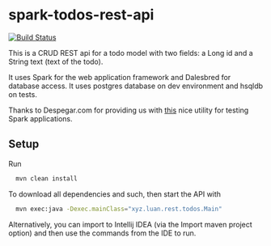 # spark-todos-rest-api

[![Build Status](https://travis-ci.org/luanpotter/spark-todos-rest-api.svg?branch=master)](https://travis-ci.org/luanpotter/spark-todos-rest-api)

This is a CRUD REST api for a todo model with two fields: a Long id and a String text (text of the todo).

It uses Spark for the web application framework and Dalesbred for database access. It uses postgres database on dev environment and hsqldb on tests.

Thanks to Despegar.com for providing us with [this](https://github.com/despegar/spark-test) nice utility for testing Spark applications.

## Setup

Run

```bash
  mvn clean install
```

To download all dependencies and such, then start the API with

```bash
  mvn exec:java -Dexec.mainClass="xyz.luan.rest.todos.Main"
```

Alternatively, you can import to Intellij IDEA (via the Import maven project option) and then use the commands from the IDE to run.
